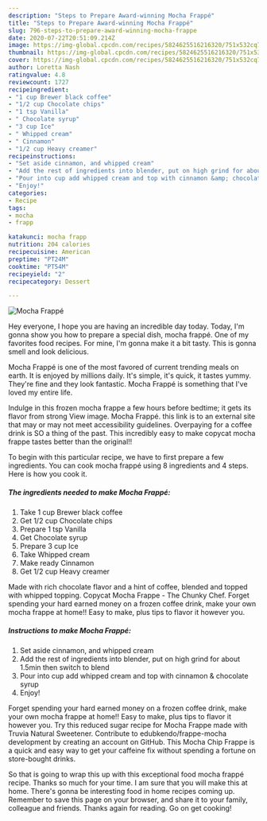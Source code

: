 ```yaml
---
description: "Steps to Prepare Award-winning Mocha Frappé"
title: "Steps to Prepare Award-winning Mocha Frappé"
slug: 796-steps-to-prepare-award-winning-mocha-frappe
date: 2020-07-22T20:51:09.214Z
image: https://img-global.cpcdn.com/recipes/5824625516216320/751x532cq70/mocha-frappe-recipe-main-photo.jpg
thumbnail: https://img-global.cpcdn.com/recipes/5824625516216320/751x532cq70/mocha-frappe-recipe-main-photo.jpg
cover: https://img-global.cpcdn.com/recipes/5824625516216320/751x532cq70/mocha-frappe-recipe-main-photo.jpg
author: Loretta Nash
ratingvalue: 4.8
reviewcount: 1727
recipeingredient:
- "1 cup Brewer black coffee"
- "1/2 cup Chocolate chips"
- "1 tsp Vanilla"
- " Chocolate syrup"
- "3 cup Ice"
- " Whipped cream"
- " Cinnamon"
- "1/2 cup Heavy creamer"
recipeinstructions:
- "Set aside cinnamon, and whipped cream"
- "Add the rest of ingredients into blender, put on high grind for about 1.5min then switch to blend"
- "Pour into cup add whipped cream and top with cinnamon &amp; chocolate syrup"
- "Enjoy!"
categories:
- Recipe
tags:
- mocha
- frapp

katakunci: mocha frapp 
nutrition: 204 calories
recipecuisine: American
preptime: "PT24M"
cooktime: "PT54M"
recipeyield: "2"
recipecategory: Dessert

---
```



![Mocha Frappé](https://img-global.cpcdn.com/recipes/5824625516216320/751x532cq70/mocha-frappe-recipe-main-photo.jpg)

Hey everyone, I hope you are having an incredible day today. Today, I'm gonna show you how to prepare a special dish, mocha frappé. One of my favorites food recipes. For mine, I'm gonna make it a bit tasty. This is gonna smell and look delicious.

Mocha Frappé is one of the most favored of current trending meals on earth. It is enjoyed by millions daily. It's simple, it's quick, it tastes yummy. They're fine and they look fantastic. Mocha Frappé is something that I've loved my entire life.

Indulge in this frozen mocha frappe a few hours before bedtime; it gets its flavor from strong View image. Mocha Frappé. this link is to an external site that may or may not meet accessibility guidelines. Overpaying for a coffee drink is SO a thing of the past. This incredibly easy to make copycat mocha frappe tastes better than the original!!


To begin with this particular recipe, we have to first prepare a few ingredients. You can cook mocha frappé using 8 ingredients and 4 steps. Here is how you cook it.

<!--inarticleads1-->

##### The ingredients needed to make Mocha Frappé:

1. Take 1 cup Brewer black coffee
1. Get 1/2 cup Chocolate chips
1. Prepare 1 tsp Vanilla
1. Get  Chocolate syrup
1. Prepare 3 cup Ice
1. Take  Whipped cream
1. Make ready  Cinnamon
1. Get 1/2 cup Heavy creamer


Made with rich chocolate flavor and a hint of coffee, blended and topped with whipped topping. Copycat Mocha Frappe - The Chunky Chef. Forget spending your hard earned money on a frozen coffee drink, make your own mocha frappe at home!! Easy to make, plus tips to flavor it however you. 

<!--inarticleads2-->

##### Instructions to make Mocha Frappé:

1. Set aside cinnamon, and whipped cream
1. Add the rest of ingredients into blender, put on high grind for about 1.5min then switch to blend
1. Pour into cup add whipped cream and top with cinnamon &amp; chocolate syrup
1. Enjoy!


Forget spending your hard earned money on a frozen coffee drink, make your own mocha frappe at home!! Easy to make, plus tips to flavor it however you. Try this reduced sugar recipe for Mocha Frappe made with Truvia Natural Sweetener. Contribute to edubkendo/frappe-mocha development by creating an account on GitHub. This Mocha Chip Frappe is a quick and easy way to get your caffeine fix without spending a fortune on store-bought drinks. 

So that is going to wrap this up with this exceptional food mocha frappé recipe. Thanks so much for your time. I am sure that you will make this at home. There's gonna be interesting food in home recipes coming up. Remember to save this page on your browser, and share it to your family, colleague and friends. Thanks again for reading. Go on get cooking!
